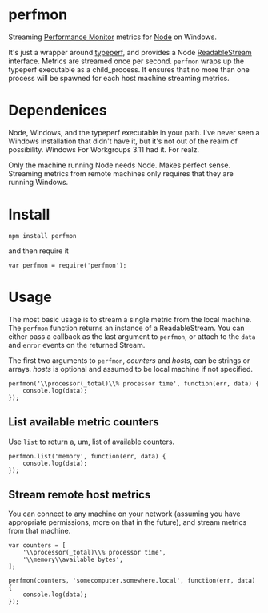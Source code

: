 perfmon
=============

Streaming [Performance Monitor](http://technet.microsoft.com/en-us/library/cc749249.aspx) metrics for [Node](http://nodejs.org) on Windows.

It's just a wrapper around [typeperf](http://technet.microsoft.com/en-us/library/bb490960.aspx), and provides a Node [ReadableStream](http://nodejs.org/docs/latest/api/streams.html#readable_Stream) interface.  Metrics are streamed once per second.  `perfmon` wraps up the typeperf executable as a child_process. It ensures that no more than one process will be spawned for each host machine streaming metrics.

# Dependenices

Node, Windows, and the typeperf executable in your path.  I've never seen a Windows installation that didn't have it, but it's not out of the realm of possibility.  Windows For Workgroups 3.11 had it. For realz.

Only the machine running Node needs Node. Makes perfect sense.  Streaming metrics from remote machines only requires that they are running Windows.

# Install


	npm install perfmon

and then require it

	var perfmon = require('perfmon');

# Usage

The most basic usage is to stream a single metric from the local machine.  The `perfmon` function returns an instance of a ReadableStream.  You can either pass a callback as the last argument to `perfmon`, or attach to the `data` and `error` events on the returned Stream.

The first two arguments to `perfmon`, *counters* and *hosts*, can be strings or arrays.  *hosts* is optional and assumed to be local machine if not specified.

	perfmon('\\processor(_total)\\% processor time', function(err, data) {
		console.log(data);
	});


## List available metric counters

Use `list` to return a, um, list of available counters.


	perfmon.list('memory', function(err, data) {
		console.log(data);
	});


## Stream remote host metrics

You can connect to any machine on your network (assuming you have appropriate permissions, more on that in the future), and stream metrics from that machine. 

	var counters = [
		'\\processor(_total)\\% processor time',
		'\\memory\\available bytes',
	];

	perfmon(counters, 'somecomputer.somewhere.local', function(err, data) {
		console.log(data);
	});
